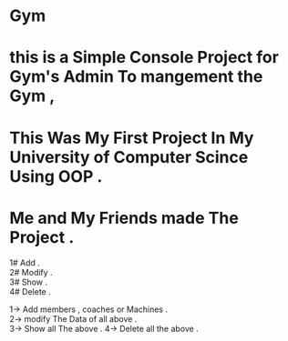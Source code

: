 # Gym
# this  is a Simple Console  Project for Gym's Admin To mangement the Gym ,

# This Was My First Project In My University of Computer Scince Using OOP  .

# Me and My Friends made The Project . 

1# Add .                                                                                                       
2# Modify .                                                                    
3# Show .                                                       
4# Delete .                                                         
                                                      
1->  Add members , coaches or Machines .                                                            
2->  modify The Data of all above .                                                                   
3->  Show all The above .
4->  Delete all the above .

